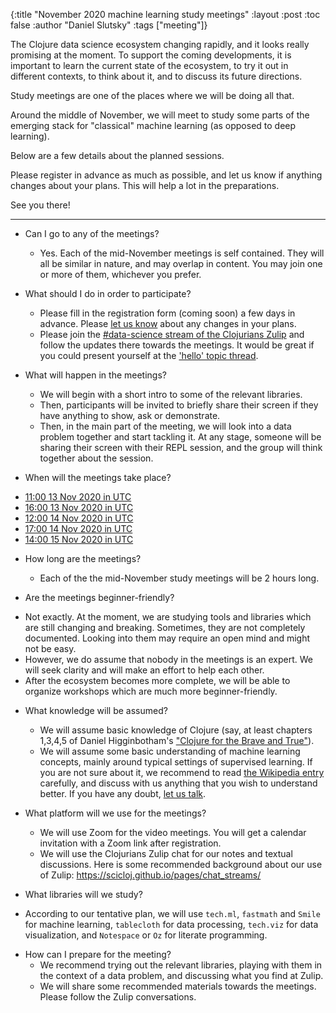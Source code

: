 {:title "November 2020 machine learning study meetings"
 :layout :post
 :toc false
 :author "Daniel Slutsky"
 :tags  ["meeting"]}

The Clojure data science ecosystem changing rapidly, and it looks really promising at the moment. To support the coming developments, it is important to learn the current state of the ecosystem, to try it out in different contexts, to think about it, and to discuss its future directions.

Study meetings are one of the places where we will be doing all that.

Around the middle of November, we will meet to study some parts of the emerging stack for "classical" machine learning (as opposed to deep learning).

Below are a few details about the planned sessions. 

Please register in advance as much as possible, and let us know if anything changes about your plans. This will help a lot in the preparations.

See you there!

----------

* Can I go to any of the meetings?
  - Yes. Each of the mid-November meetings is self contained. They will all be similar in nature, and may overlap in content. You may join one or more of them, whichever you prefer.

* What should I do in order to participate?
  - Please fill in the registration form (coming soon) a few days in advance. Please [let us know](https://scicloj.github.io/pages/about/#where) about any changes in your plans.
  - Please join the [#data-science stream of the Clojurians Zulip](https://clojurians.zulipchat.com/#narrow/stream/151924-data-science) and follow the updates there towards the meetings. It would be great if you could present yourself at the ['hello' topic thread](https://clojurians.zulipchat.com/#narrow/stream/151924-data-science/topic/hello).

* What will happen in the meetings?
  - We will begin with a short intro to some of the relevant libraries.
  - Then, participants will be invited to briefly share their screen if they have anything to show, ask or demonstrate.
  - Then, in the main part of the meeting, we will look into a data problem together and start tackling it. At any stage, someone will be sharing their screen with their REPL session, and the group will think together about the session.

* When will the meetings take place?
 - [11:00 13 Nov 2020 in UTC](https://time.is/1100_13_Nov_2020_in_UTC/)
 - [16:00 13 Nov 2020 in UTC](https://time.is/1600_13_Nov_2020_in_UTC/)
 - [12:00 14 Nov 2020 in UTC](https://time.is/1200_14_Nov_2020_in_UTC/)
 - [17:00 14 Nov 2020 in UTC](https://time.is/1700_14_Nov_2020_in_UTC/)
 - [14:00 15 Nov 2020 in UTC](https://time.is/1400_15_Nov_2020_in_UTC/)

* How long are the meetings?
  - Each of the the mid-November study meetings will be 2 hours long.

* Are the meetings beginner-friendly?
 - Not exactly. At the moment, we are studying tools and libraries which are still changing and breaking. Sometimes, they are not completely documented. Looking into them may require an open mind and might not be easy.
 - However, we do assume that nobody in the meetings is an expert. We will seek clarity and will make an effort to help each other.
 - After the ecosystem becomes more complete, we will be able to organize workshops which are much more beginner-friendly.

* What knowledge will be assumed?
  - We will assume basic knowledge of Clojure (say, at least chapters 1,3,4,5 of Daniel Higginbotham's ["Clojure for the Brave and True"](https://www.braveclojure.com/)).
  - We will assume some basic understanding of machine learning concepts, mainly around typical settings of supervised learning. If you are not sure about it, we recommend to read [the Wikipedia entry](https://en.wikipedia.org/wiki/Machine_learning) carefully, and discuss with us anything that you wish to understand better. If you have any doubt, [let us talk](https://scicloj.github.io/pages/about/#where).

* What platform will we use for the meetings?
  - We will use Zoom for the video meetings. You will get a calendar invitation with a Zoom link after registration.
  - We will use the Clojurians Zulip chat for our notes and textual discussions. Here is some recommended background about our use of Zulip: https://scicloj.github.io/pages/chat_streams/

* What libraries will we study?
 - According to our tentative plan, we will use `tech.ml`, `fastmath` and `Smile` for machine learning, `tablecloth` for data processing, `tech.viz` for data visualization, and `Notespace` or `Oz` for literate programming.

* How can I prepare for the meeting?
  - We recommend trying out the relevant libraries, playing with them in the context of a data problem, and discussing what you find at Zulip.
  - We will share some recommended materials towards the meetings. Please follow the Zulip conversations.
